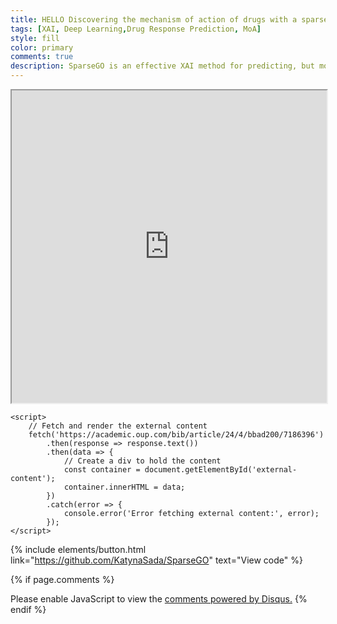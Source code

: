 ```yaml
---
title: HELLO Discovering the mechanism of action of drugs with a sparse explainable network
tags: [XAI, Deep Learning,Drug Response Prediction, MoA]
style: fill
color: primary 
comments: true
description: SparseGO is an effective XAI method for predicting, but more importantly, understanding drug response.
---
```


<iframe src="https://www.thelancet.com/journals/ebiom/article/PIIS2352-3964(23)00333-X/fulltext" width="100%" height="500px"></iframe>

<!DOCTYPE html>
<html lang="en">
<head>
    <meta charset="UTF-8">
    <meta name="viewport" content="width=device-width, initial-scale=1.0">
    <title>External Content</title>
</head>
<body>
    <div id="external-content"></div>

    <script>
        // Fetch and render the external content
        fetch('https://academic.oup.com/bib/article/24/4/bbad200/7186396')
            .then(response => response.text())
            .then(data => {
                // Create a div to hold the content
                const container = document.getElementById('external-content');
                container.innerHTML = data;
            })
            .catch(error => {
                console.error('Error fetching external content:', error);
            });
    </script>
</body>
</html>


{% include elements/button.html link="https://github.com/KatynaSada/SparseGO" text="View code" %}

{% if page.comments %}
<div id="disqus_thread"></div>
<script>
    /**
    *  RECOMMENDED CONFIGURATION VARIABLES: EDIT AND UNCOMMENT THE SECTION BELOW TO INSERT DYNAMIC VALUES FROM YOUR PLATFORM OR CMS.
    *  LEARN WHY DEFINING THESE VARIABLES IS IMPORTANT: https://disqus.com/admin/universalcode/#configuration-variables    */
    /*
    var disqus_config = function () {
    this.page.url = PAGE_URL;  // Replace PAGE_URL with your page's canonical URL variable
    this.page.identifier = PAGE_IDENTIFIER; // Replace PAGE_IDENTIFIER with your page's unique identifier variable
    };
    */
    (function() { // DON'T EDIT BELOW THIS LINE
    var d = document, s = d.createElement('script');
    s.src = 'https://katynasada-github-io.disqus.com/embed.js';
    s.setAttribute('data-timestamp', +new Date());
    (d.head || d.body).appendChild(s);
    })();
</script>
<noscript>Please enable JavaScript to view the <a href="https://disqus.com/?ref_noscript">comments powered by Disqus.</a></noscript>
{% endif %}